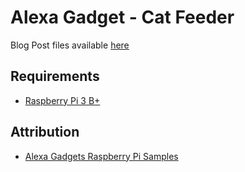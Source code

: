 # Alexa Gadget - Cat Feeder

Blog Post files available [here](.blog/README.md)

## Requirements

* [Raspberry Pi 3 B+](https://www.raspberrypi.org/products/raspberry-pi-3-model-b-plus/)

## Attribution

* [Alexa Gadgets Raspberry Pi Samples](https://github.com/alexa/Alexa-Gadgets-Raspberry-Pi-Samples)
